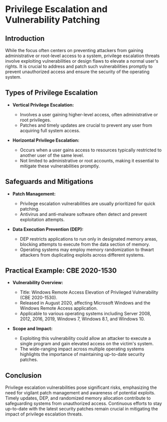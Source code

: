 # Privilege Escalation and Vulnerability Patching

## Introduction

While the focus often centers on preventing attackers from gaining administrative or root-level access to a system, privilege escalation threats involve exploiting vulnerabilities or design flaws to elevate a normal user's rights. It is crucial to address and patch such vulnerabilities promptly to prevent unauthorized access and ensure the security of the operating system.

## Types of Privilege Escalation

- **Vertical Privilege Escalation:**
	- Involves a user gaining higher-level access, often administrative or root privileges.
	- Patches and timely updates are crucial to prevent any user from acquiring full system access.

- **Horizontal Privilege Escalation:**
	- Occurs when a user gains access to resources typically restricted to another user of the same level.
	- Not limited to administrative or root accounts, making it essential to mitigate these vulnerabilities promptly.

## Safeguards and Mitigations

- **Patch Management:**
	- Privilege escalation vulnerabilities are usually prioritized for quick patching.
	- Antivirus and anti-malware software often detect and prevent exploitation attempts.

- **Data Execution Prevention (DEP):**
	- DEP restricts applications to run only in designated memory areas, blocking attempts to execute from the data section of memory.
	- Operating systems may employ memory randomization to thwart attackers from duplicating exploits across different systems.

## Practical Example: CBE 2020-1530

- **Vulnerability Overview:**
	- Title: Windows Remote Access Elevation of Privileged Vulnerability (CBE 2020-1530).
	- Released in August 2020, affecting Microsoft Windows and the Windows Remote Access application.
	- Applicable to various operating systems including Server 2008, 2012, 2016, 2019, Windows 7, Windows 8.1, and Windows 10.

- **Scope and Impact:**
	- Exploiting this vulnerability could allow an attacker to execute a single program and gain elevated access on the victim's system.
	- The wide-ranging impact across multiple operating systems highlights the importance of maintaining up-to-date security patches.

## Conclusion

Privilege escalation vulnerabilities pose significant risks, emphasizing the need for vigilant patch management and awareness of potential exploits. Timely updates, DEP, and randomized memory allocation contribute to safeguarding systems from unauthorized access. Continuous efforts to stay up-to-date with the latest security patches remain crucial in mitigating the impact of privilege escalation threats.
